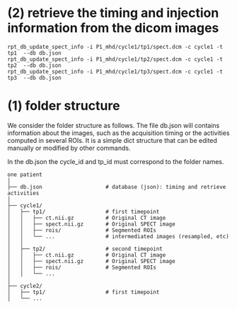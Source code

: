 

# (2) retrieve the timing and injection information from the dicom images

    rpt_db_update_spect_info -i P1_mhd/cycle1/tp1/spect.dcm -c cycle1 -t tp1  --db db.json
    rpt_db_update_spect_info -i P1_mhd/cycle1/tp2/spect.dcm -c cycle1 -t tp2  --db db.json
    rpt_db_update_spect_info -i P1_mhd/cycle1/tp3/spect.dcm -c cycle1 -t tp3  --db db.json


# (1) folder structure

We consider the folder structure as follows. The file db.json will contains information about the images, such as the acquisition timing or the activities computed in several ROIs. It is a simple dict structure that can be edited manually or modified by other commands. 

In the db.json the cycle_id and tp_id must correspond to the folder names.
  
    one patient
    │
    ├── db.json                    # database (json): timing and retrieve activities
    │
    ├── cycle1/
    │   ├── tp1/                   # first timepoint
    │   │   ├── ct.nii.gz          # Original CT image
    │   │   ├── spect.nii.gz       # Original SPECT image
    │   │   ├── rois/              # Segmented ROIs
    │   │   └── ...                # intermediated images (resampled, etc)
    │   │ 
    │   ├── tp2/                   # second timepoint
    │   │   ├── ct.nii.gz          # Original CT image
    │   │   ├── spect.nii.gz       # Original SPECT image
    │   │   ├── rois/              # Segmented ROIs
    │   │   └── ...
    │   
    ├── cycle2/
    │   ├── tp1/                   # first timepoint
    │   └── ...



